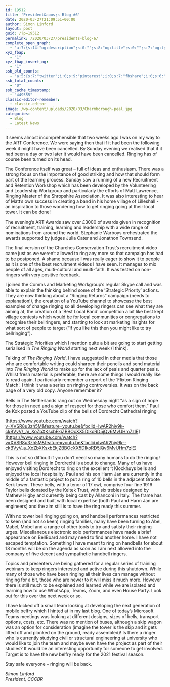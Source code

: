 ```yaml
---
id: 19512
title: 'President&apos;s Blog #6'
date: 2020-03-27T21:09:51+00:00
author: Simon Linford
layout: post
guid: /?p=19512
permalink: /2020/03/27/presidents-blog-6/
complete_open_graph:
  - 'a:7:{s:14:"og:description";s:0:"";s:8:"og:title";s:0:"";s:7:"og:type";s:0:"";s:12:"twitter:card";s:7:"summary";s:15:"twitter:creator";s:0:"";s:19:"twitter:description";s:0:"";s:8:"og:image";s:5:"19514";}'
xyz_fbap:
  - "1"
xyz_fbap_insert_og:
  - "1"
ssb_old_counts:
  - 'a:5:{s:7:"twitter";i:0;s:9:"pinterest";i:0;s:7:"fbshare";i:0;s:6:"reddit";i:0;s:6:"tumblr";N;}'
ssb_total_counts:
  - "0"
ssb_cache_timestamp:
  - "449555"
classic-editor-remember:
  - classic-editor
image: /wp-content/uploads/2020/03/Charmborough-peal.jpg
categories:
  - Blog
  - Latest News
---
```

It seems almost incomprehensible that two weeks ago I was on my way to the ART Conference. We were saying then that if it had been the following week it might have been cancelled. By Sunday evening we realised that if it had been a day or two later it would have been cancelled. Ringing has of course been turned on its head.

The Conference itself was great – full of ideas and enthusiasm. There was a strong focus on the importance of good striking and how that should form part of the learning process. Sunday saw a running of a new Recruitment and Retention Workshop which has been developed by the Volunteering and Leadership Workgroup and particularly the efforts of Matt Lawrence, Ringing Master of the Shropshire Association. It was also interesting to hear of Matt’s own success in creating a band in his home village of Lilleshall - an inspiration to those wondering how to get ringing going at their local tower. It can be done!

The evening’s ART Awards saw over £3000 of awards given in recognition of recruitment, training, learning and leadership with a wide range of nominations from around the world. Stephanie Warboys orchestrated the awards supported by judges Julia Cater and Jonathon Townsend.

The final version of the Churches Conservation Trust’s recruitment video came just as we weren’t allowed to ring any more so that campaign has had to be postponed. A shame because I was really eager to show it to people as it is one of the best recruitment videos I have seen. It manages to mix people of all ages, multi-cultural and multi-faith. It was tested on non-ringers with very positive feedback.

I joined the Comms and Marketing Workgroup’s regular Skype call and was able to explain the thinking behind some of the ‘Strategic Priority’ actions. They are now thinking about a “Ringing Returns” campaign (needs to explanation!), the creation of a YouTube channel to showcase the best examples of change ringing so all developing ringers can see what they are aiming at, the creation of a ‘Best Local Band’ competition a bit like best kept village contests which would be for local communities or congregations to recognise their bellringers, and starting to look at marketing insights for what sort of people to target (“if you like this then you might like to try bellringing”).

The Strategic Priorities which I mention quite a bit are going to start getting serialised in _The Ringing World_ starting next week (I think).

Talking of _The Ringing World_, I have suggested in other media that those who are comfortable writing could sharpen their pencils and send material into _The Ringing World_ to make up for the lack of peals and quarter peals. Whilst fresh material is preferable, there are some things I would really like to read again. I particularly remember a report of the &#8216;Flixton Ringing Match&apos;. I think it was a series on ringing controversies. It was on the back page of a very old copy. Anyone remember it?

Bells in The Netherlands rang out on Wednesday night &#8220;as a sign of hope for those in need and a sign of respect for those who comfort them.&#8221; Paul de Kok posted a YouTube clip of the bells of Dordrecht Cathedral ringing

[https://www.youtube.com/watch?v=XVSR8u3zh5M&feature=youtu.be&fbclid=IwAR2hiy9k-ckBVyV\_a\_XoZbXKsxbEkjZBBOcXX5DIkoRD5jQv6MvUHm7zlE](https://www.youtube.com/watch?v=XVSR8u3zh5M&feature=youtu.be&fbclid=IwAR2hiy9k--ckBVyV_a_XoZbXKsxbEkjZBBOcXX5DIkoRD5jQv6MvUHm7zlE)

This is not so difficult if you don’t need so many humans to do the ringing! However bell ringing in Dordrecht is about to change. Many of us have enjoyed visiting Dordrecht to ring on the excellent ‘t Klockhuys bells and enjoyed the local hospitality. Paul and his son Harm Jan are currently in the middle of a fantastic project to put a ring of 10 bells in the adjacent Groote Kerk tower. These bells, with a tenor of 17 cwt, comprise four fine 1916 Taylor bells donated by the Keltek Trust, with six trebles designed by Mathew Higby and currently being cast by Allanconi in Italy. The frame has been designed and built with local expertise (both Paul and Harm Jan are engineers) and the aim still is to have the ring ready this summer.

With no tower bell ringing going on, and handbell performances restricted to keen (and not so keen) ringing families, many have been turning to Abel, Mabel, Mobel and a range of other tools to try and satisfy their ringing urges. Miscellaneous electronic solo performances have made a brief appearance on BellBoard and may need to find another home. I have not escaped temptation. Something I have meant to ring on handbells for about 18 months will be on the agenda as soon as I am next allowed into the company of five decent and sympathetic handbell ringers.

Topics and presenters are being gathered for a regular series of training webinars to keep ringers interested and active during this shutdown. While many of those who have been ringing all their lives can manage without ringing for a bit, those who are newer to it will miss it much more. However there is still much to be explained and learned while we are isolated and learning how to use WhatsApp, Teams, Zoom, and even House Party. Look out for this over the next week or so.

I have kicked off a small team looking at developing the next generation of mobile belfry which I hinted at in my last blog. One of today’s Microsoft Teams meetings was looking at different designs, sizes of bells, transport options, costs, etc. There was no mention of buses, although a skip wagon was an option for consideration (imagine the tower is the skip and it gets lifted off and plonked on the ground, ready assembled)! Is there a ringer who is currently studying civil or structural engineering at university who would like to join the team and maybe even have the project as part of their studies? It would be an interesting opportunity for someone to get involved. Target is to have the new belfry ready for the 2021 festival season.

Stay safe everyone – ringing will be back.

_Simon Linford_  
_President, CCCBR_
